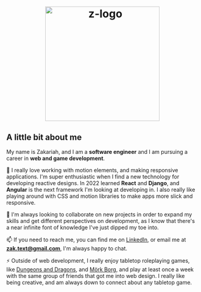 <h1 align="center">
<img src="https://user-images.githubusercontent.com/105610124/188522623-24e123fd-6e54-4d78-a0e4-2e3fd5eb1d18.png" alt="z-logo" width="300" />
</h1.
<br>
  
## A little bit about me

My name is Zakariah, and I am a **software engineer** and I am pursuing a career in **web and game development**.

🌱 I really love working with motion elements, and making responsive applications. I'm super enthusiastic when I find a new technology for developing reactive designs. In 2022 learned **React** and **Django**, and **Angular** is the next framework I'm looking at developing in. I also really like playing around with CSS and motion libraries to make apps more slick and responsive.

👯 I'm always looking to collaborate on new projects in order to expand my skills and get different perspectives on development, as I know that there's a near infinite font of knowledge I've just dipped my toe into.

📫 If you need to reach me, you can find me on [LinkedIn](https://www.linkedin.com/in/zakariah-om/), or email me at **zak.text@gmail.com**, I'm always happy to chat.

⚡ Outside of web development, I really enjoy tabletop roleplaying games, like [Dungeons and Dragons](https://dnd.wizards.com/), and [Mörk Borg](https://morkborg.com/), and play at least once a week with the same group of friends that got me into web design. I really like being creative, and am always down to connect about any tabletop game.

<!--
 **Rancor38/Rancor38** is a ✨ _special_ ✨ repository because its `README.md` (this file) appears on your GitHub profile.

Here are some ideas to get you started:

- 🔭 I’m currently working on ...
- 🌱 I’m currently learning ...
- 👯 I’m looking to collaborate on ...
- 🤔 I’m looking for help with ...
- 💬 Ask me about ...
- 📫 How to reach me: ...
- 😄 Pronouns: ...
- ⚡ Fun fact: ...
-->
